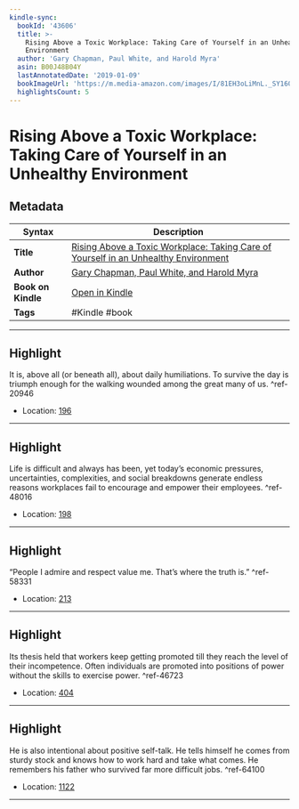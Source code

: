 ```yaml
---
kindle-sync:
  bookId: '43606'
  title: >-
    Rising Above a Toxic Workplace: Taking Care of Yourself in an Unhealthy
    Environment
  author: 'Gary Chapman, Paul White, and Harold Myra'
  asin: B00J48B04Y
  lastAnnotatedDate: '2019-01-09'
  bookImageUrl: 'https://m.media-amazon.com/images/I/81EH3oLiMnL._SY160.jpg'
  highlightsCount: 5
---
```

# Rising Above a Toxic Workplace: Taking Care of Yourself in an Unhealthy Environment

## Metadata

| Syntax | Description |
| ---------- | ---------- |
| **Title** | [Rising Above a Toxic Workplace: Taking Care of Yourself in an Unhealthy Environment](https://www.amazon.com/dp/B00J48B04Y?&linkCode=ll1&tag=jwtwkm-20&language=en_US&ref_=as_li_ss_tl) |
| **Author** | [Gary Chapman, Paul White, and Harold Myra](https://www.amazon.com/Gary-Chapman/e/B01IAEQ73Q/ref=dp_byline_cont_ebooks_1) |
| **Book on Kindle** | <a href="kindle://book?action=open&asin=B00J48B04Y" target="_blank">Open in Kindle</a> |
| **Tags** | #Kindle #book |

---

## Highlight

It is, above all (or beneath all), about daily humiliations. To survive the day is triumph enough for the walking wounded among the great many of us. ^ref-20946

- Location: [196](kindle://book?action=open&asin=B00J48B04Y&location=196)

---
## Highlight

Life is difficult and always has been, yet today’s economic pressures, uncertainties, complexities, and social breakdowns generate endless reasons workplaces fail to encourage and empower their employees. ^ref-48016

- Location: [198](kindle://book?action=open&asin=B00J48B04Y&location=198)

---
## Highlight

“People I admire and respect value me. That’s where the truth is.” ^ref-58331

- Location: [213](kindle://book?action=open&asin=B00J48B04Y&location=213)

---
## Highlight

Its thesis held that workers keep getting promoted till they reach the level of their incompetence. Often individuals are promoted into positions of power without the skills to exercise power. ^ref-46723

- Location: [404](kindle://book?action=open&asin=B00J48B04Y&location=404)

---
## Highlight

He is also intentional about positive self-talk. He tells himself he comes from sturdy stock and knows how to work hard and take what comes. He remembers his father who survived far more difficult jobs. ^ref-64100

- Location: [1122](kindle://book?action=open&asin=B00J48B04Y&location=1122)

---
